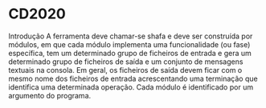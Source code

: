 # CD2020

Introdução
A ferramenta deve chamar-se shafa e deve ser construída por módulos, em que
cada módulo implementa uma funcionalidade (ou fase) específica, tem um
determinado grupo de ficheiros de entrada e gera um determinado grupo de
ficheiros de saída e um conjunto de mensagens textuais na consola. Em geral,
os ficheiros de saída devem ficar com o mesmo nome dos ficheiros de entrada
acrescentando uma terminação que identifica uma determinada operação. Cada
módulo é identificado por um argumento do programa.
